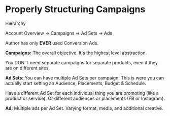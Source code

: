 # Properly Structuring Campaigns

Hierarchy

Account Overview → Campaigns → Ad Sets → Ads

Author has only **EVER** used Conversion Ads. 

**Campaigns:** The overall objective. It's the highest level abstraction.

You DON'T need separate campaigns for separate products, even if they are on different sites.

**Ad Sets:** You can have multiple Ad Sets per campaign. This is were you can actually start setting an Audience, Placements, Budget & Schedule.

Have a different Ad Set for each individual thing you are promoting (like a product or service). Or different audiences or placements (FB or Instagram).

**Ad:** Multiple ads per Ad Set. Varying format, media, and additional creative.